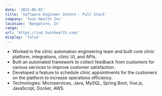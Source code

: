 ```yaml
---
date: '2022-05-02'
title: 'Software Engineer Intern - Full Stack'
company: 'Twin Health Inc'
location: 'Bangalore, In'
range: ''
url: 'https://ind.twinhealth.com/'
display: 'false'
---
```


- Worked in the clinic automation engineering team and built core clinic platform, integrations, clinic UI, and APIs.
- Built an automated framework to collect feedback from customers for various services to improve customer satisfaction.
- Developed a feature to schedule clinic appointments for the customers on the platform to increase operations efficiency.
- Technologies: Microservices, Java, MySQL, Spring Boot, Vue.js, JavaScript, Docker, AWS.
